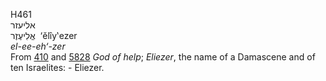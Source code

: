 <body>
  <p>H461<br>  אליעזר  <br> אֱלִיעֶזֶר  ‎  ‘ĕlı̂y‛ezer  <br><i>el-ee-eh‘-zer </i><br>From <a href="h0410.htm">410</a> and <a href="h5828.htm">5828</a>  <i>God</i> <i>of</i> <i>help</i>; <i>Eliezer</i>, the name of a Damascene and of ten Israelites: - Eliezer.<br></p>
 </body>